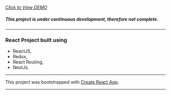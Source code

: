 
_[Click to View DEMO](https://mohibullahkamal.github.io/ReactApp/)_
##### This project is under continuous development, therefore not complete.
***


### React Project built using 
- ReactJS, 
- Redux, 
- React Routing, 
- NextJs.
***


This project was bootstrapped with [Create React App](https://github.com/facebook/create-react-app).
***




